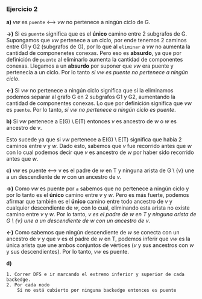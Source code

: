 ### Ejercicio 2

**a)** _vw_ es `puente` <--> _vw_ no pertenece a ningún ciclo de G.

**->)** Si es `puente` significa que es el **único** camino entre 2 subgrafos de G. Supongamos que _vw_ pertenece a un ciclo, por ende tenemos 2 caminos entre G1 y G2 (subgrafos de G), por lo que al `eliminar` a _vw_ no aumenta la cantidad de componenetes conexas. Pero eso es **absurdo**, ya que por definición de `puente` al eliminarlo aumenta la cantidad de componentes conexas. Llegamos a un **absurdo** por suponer que _vw_ era puente y pertenecía a un ciclo. Por lo tanto _si vw es puente no pertenece a ningún ciclo_.

**<-)** Si _vw_ no pertenece a ningún ciclo significa que si la eliminamos podemos separar al grafo G en 2 subgrafos G1 y G2, aumentando la cantidad de componentes conexas. Lo que por definición significa que  _vw_ es `puente`. Por lo tanto, _si vw no pertenece a ningún ciclo es puente_.

**b)** Si _vw_ pertenece a E(G) \ E(T) entonces _v_ es ancestro de _w_ o _w_ es ancestro de _v_.

Esto sucede ya que si _vw_ pertenece a E(G) \ E(T) significa que había 2 caminos entre _v_ y _w_. Dado esto, sabemos que _v_ fue recorrido antes que _w_ con lo cual podemos decir que _v_ es ancestro de _w_ por haber sido recorrido antes que _w_.

**c)** _vw_ es puente <--> v es el padre de _w_ en T y ninguna arista de G \ {v} une a un descendiente de _w_ con un ancestro de _v_.

**->)** Como _vw_ es puente por `a` sabemos que no pertenece a ningún ciclo y por lo tanto es el **único** camino entre _v_ y _w_. Pero es más fuerte, podemos afirmar que también es el **único** camino entre todo ancestro de _v_ y cualquier descendiente de _w_, con lo cual, eliminando esta arista no existe camino entre _v_ y _w_. Por lo tanto, _v es el padre de w en T y ninguna arista de G \ {v} une a un descendiente de w con un ancestro de v_.

**<-)** Como sabemos que ningún descendiente de _w_ se conecta con un ancestro de _v_ y que _v_ es el padre de _w_ en T, podemos inferir que _vw_ es la única arista que une ambos conjuntos de vértices (_v_ y sus ancestros con _w_ y sus descendientes). Por lo tanto, _vw_ es puente.

**d)**
```
1. Correr DFS e ir marcando el extremo inferior y superior de cada backedge.
2. Por cada nodo
    Si no está cubierto por ninguna backedge entonces es puente
```